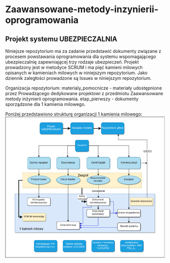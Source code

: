 # Zaawansowane-metody-inzynierii-oprogramowania

## Projekt systemu UBEZPIECZALNIA
Niniejsze repozytorium ma za zadanie przedstawić dokumenty związane z procesem powstawania oprogramowania dla systemu wspomagającego ubezpieczalnię zapewniającej trzy rodzaje ubezpieczeń.
Projekt prowadzony jest w metodyce SCRUM i ma pięć kamieni milowych opisanych w kamieniach milowych w niniejszym repozytorium. Jako dziennik zaległości prowadzone są Issues w niniejszym repozytorium.

Organizacja repozytorium:
materialy_pomocnicze - materiały udostępnione przez Prowadzącego dedykowane projektowi z przedmiotu Zaawansowane metody inżynierii oprogramowania. 
etap_pierwszy - dokumenty sporządzone dla 1 kamienia milowego.

Poniżej przedstawiono strukturę organizacji 1 kamienia milowego:
![1 kamień milowy](https://github.com/kamilsajdak96/Zaawansowane-metody-inzynierii-oprogramowania/blob/master/materialy_pomocnicze/materia%C5%82y_graficzne/1_kamie%C5%84_milowy.jpg)
